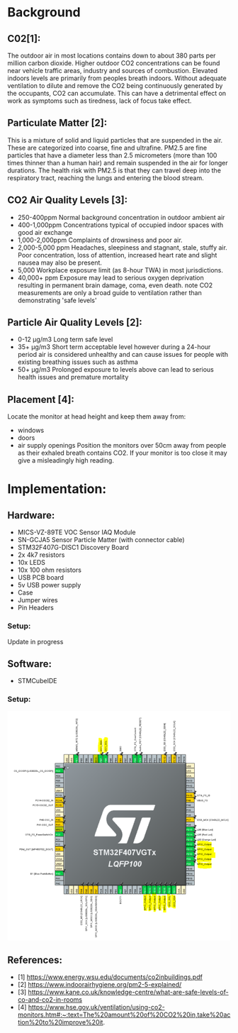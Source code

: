 # Background

## C02[1]:
The outdoor air in most locations contains down to about 380 parts per million carbon dioxide. Higher outdoor CO2 concentrations can be found near vehicle traffic areas, industry and sources of combustion. Elevated indoors levels are primarily from peoples breath indoors. Without adequate ventilation to dilute and remove the CO2 being continuously generated by the occupants, CO2 can accumulate. This can have a detrimental effect on work as symptoms such as tiredness, lack of focus take effect.

## Particulate Matter [2]:
This is a mixture of solid and liquid particles that are suspended in the air. These are categorized into coarse, fine and ultrafine. PM2.5 are fine particles that have a diameter less than 2.5 micrometers (more than 100 times thinner than a human hair) and remain suspended in the air for longer durations. The health risk with PM2.5 is that they can travel deep into the respiratory tract, reaching the lungs and entering the blood stream.

## CO2 Air Quality Levels [3]:
- 250-400ppm	Normal background concentration in outdoor ambient air
- 400-1,000ppm	Concentrations typical of occupied indoor spaces with good air exchange
- 1,000-2,000ppm	Complaints of drowsiness and poor air.
- 2,000-5,000 ppm	Headaches, sleepiness and stagnant, stale, stuffy air. Poor concentration, loss of attention, increased heart rate and slight nausea may also be present.
- 5,000	Workplace exposure limit (as 8-hour TWA) in most jurisdictions.
- 40,000+ ppm	Exposure may lead to serious oxygen deprivation resulting in permanent brain damage, coma, even death.
note CO2 measurements are only a broad guide to ventilation rather than demonstrating 'safe levels'

## Particle Air Quality Levels [2]:
- 0-12 μg/m3 Long term safe level
- 35+ μg/m3 Short term acceptable level however during a 24-hour period air is considered unhealthy and can cause issues for people with existing breathing issues such as asthma
- 50+ μg/m3 Prolonged exposure to levels above can lead to serious health issues and premature mortality

## Placement [4]:
Locate the monitor at head height and keep them away from:
- windows
- doors
- air supply openings
Position the monitors over 50cm away from people as their exhaled breath contains CO2. If your monitor is too close it may give a misleadingly high reading.

# Implementation:
## Hardware:
- MICS-VZ-89TE VOC Sensor IAQ Module
- SN-GCJA5 Sensor Particle Matter (with connector cable)
- STM32F407G-DISC1 Discovery Board
- 2x 4k7 resistors
- 10x LEDS
- 10x 100 ohm resistors
- USB PCB board
- 5v USB power supply
- Case
- Jumper wires
- Pin Headers

### Setup:
Update in progress

## Software:
- STMCubeIDE

### Setup:
![This is an image](https://github.com/JasperWH/VZ89TE-SN_GCJA5-Air-Quality-Sensor/blob/main/Pictures/Air_quality_Sensor_STM32_setup.PNG)

## References:
- [1] https://www.energy.wsu.edu/documents/co2inbuildings.pdf
- [2] https://www.indoorairhygiene.org/pm2-5-explained/
- [3] https://www.kane.co.uk/knowledge-centre/what-are-safe-levels-of-co-and-co2-in-rooms
- [4] https://www.hse.gov.uk/ventilation/using-co2-monitors.htm#:~:text=The%20amount%20of%20CO2%20in,take%20action%20to%20improve%20it.

